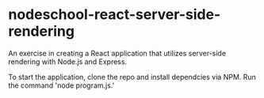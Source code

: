 # nodeschool-react-server-side-rendering
An exercise in creating a React application that utilizes server-side rendering with Node.js and Express.

To start the application, clone the repo and install dependcies via NPM. Run the command 'node program.js.'
